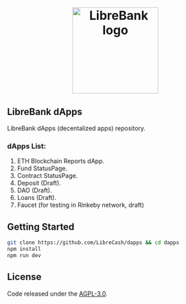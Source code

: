 <h1 align="center">
	<img width="200px" src="https://librebank.com/img/logo-libre.png" alt="LibreBank logo"></img>
</h1>

## LibreBank dApps

LibreBank dApps (decentalized apps) repository.

### dApps List:
1. ETH Blockchain Reports dApp.
2. Fund StatusPage.
3. Contract StatusPage.
4. Deposit (Draft).
5. DAO (Draft).
6. Loans (Draft).
7. Faucet (for testing in Rinkeby network, draft)

## Getting Started
```sh
git clone https://github.com/LibreCash/dapps && cd dapps
npm install
npm run dev
```

## License
Code released under the [AGPL-3.0](LICENSE).